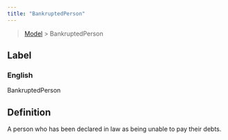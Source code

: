 ```yaml
---
title: "BankruptedPerson"
---
```


> [Model](../../) > BankruptedPerson

## Label

### English
BankruptedPerson


## Definition
A person who has been declared in law as being unable to pay their debts. 


    

